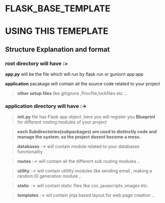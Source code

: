 # FLASK_BASE_TEMPLATE


# USING THIS TEMEPLATE

## Structure Explanation and format

### root directory will have :>

 **app.py** will be the file which will run by flask run or guniorn app:app

  **application** pacakage will contain all the source code related to your project

> **other setup files** like gitignore ,Procfile,lockfiles etc ...
 
### application directory will have :-> 

> **__init__.py** file has Flask app object ,here you will register you **Blueprint** for different routing modules of your project


> **each Subdirectories(subpackages) are used to distinctly code and manage the system. so the project doesnt become a mess.**


> **databases** <subdirectory> :-> will contain module related to your databases functionality

>**routes** <subdirectory> :->  will contain all the different sub routing modules ..

>**utility** <subdirectory> :->  will contain utitlity modules  like sending email , making a random ID generation module ..

>**static** <subdirectory> :->  will contain static files like css ,javascripts ,images etc.

>**templates** <subdirectory> :->   wil contain jinja based layout for web page creation ..
  


